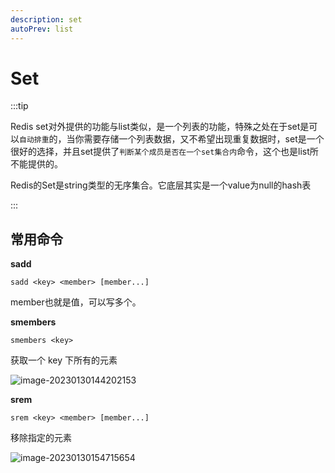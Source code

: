 ```yaml
---
description: set
autoPrev: list
---
```


# Set

:::tip

Redis set对外提供的功能与list类似，是一个列表的功能，特殊之处在于set是可以`自动排重`的，当你需要存储一个列表数据，又不希望出现重复数据时，set是一个很好的选择，并且set提供了`判断某个成员是否在一个set集合内`命令，这个也是list所不能提供的。

Redis的Set是string类型的无序集合。它底层其实是一个value为null的hash表

:::

## 常用命令

**sadd**

```text
sadd <key> <member> [member...]
```

member也就是值，可以写多个。

**smembers**

```text
smembers <key>
```
获取一个 key 下所有的元素

![image-20230130144202153](https://img.zxqs.top/20230130144203.png)

**srem**

```text
srem <key> <member> [member...]
```

移除指定的元素

![image-20230130154715654](https://img.zxqs.top/20230130154716.png)




